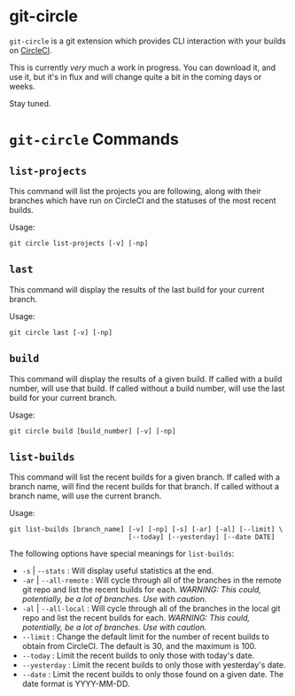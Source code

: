 # git-circle

`git-circle` is a git extension which provides CLI interaction with
your builds on [CircleCI](https://circleci.com/).

This is currently *very* much a work in progress. You can download it, and use
it, but it's in flux and will change quite a bit in the coming days or weeks.

Stay tuned.

# `git-circle` Commands

## `list-projects`

This command will list the projects you are following, along with their
branches which have run on CircleCI and the statuses of the most recent
builds.

Usage:

```
git circle list-projects [-v] [-np]
```

## `last`

This command will display the results of the last build for your current
branch.

Usage:

```
git circle last [-v] [-np]
```

## `build`

This command will display the results of a given build. If called with a build
number, will use that build. If called without a build number, will use the
last build for your current branch.

Usage:

```
git circle build [build_number] [-v] [-np]
```

## `list-builds`

This command will list the recent builds for a given branch. If called with a
branch name, will find the recent builds for that branch. If called without a
branch name, will use the current branch.

Usage:

```
git list-builds [branch_name] [-v] [-np] [-s] [-ar] [-al] [--limit] \
                              [--today] [--yesterday] [--date DATE]
```

The following options have special meanings for `list-builds`:

* `-s` | `--stats` : Will display useful statistics at the end.
* `-ar` | `--all-remote` : Will cycle through all of the branches in the
remote git repo and list the recent builds for each. *WARNING: This could,
potentially, be a lot of branches. Use with caution.*
* `-al` | `--all-local` : Will cycle through all of the branches in the local
git repo and list the recent builds for each. *WARNING: This could,
potentially, be a lot of branches. Use with caution.*
* `--limit` : Change the default limit for the number of recent builds to
obtain from CircleCI. The default is 30, and the maximum is 100.
* `--today` : Limit the recent builds to only those with today's date.
* `--yesterday` : Limit the recent builds to only those with yesterday's date.
* `--date` : Limit the recent builds to only those found on a given date. The
date format is YYYY-MM-DD.

